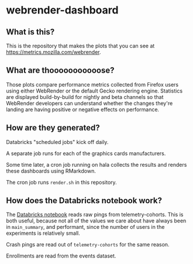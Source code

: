 # webrender-dashboard

## What is this?

This is the repository that makes the plots that you can see at
https://metrics.mozilla.com/webrender.

## What are thooooooooooose?

Those plots compare performance metrics collected from Firefox users
using either WebRender or the default Gecko rendering engine.
Statistics are displayed build-by-build for nightly and beta channels
so that WebRender developers can understand whether the changes they're landing
are having positive or negative effects on performance.

## How are they generated?

Databricks "scheduled jobs" kick off daily.

A separate job runs for each of the graphics cards manufacturers.

Some time later, a cron job running on hala collects the results and renders these dashboards
using RMarkdown.

The cron job runs `render.sh` in this repository.

## How does the Databricks notebook work?

The [Databricks notebook][notebook] reads raw pings from telemetry-cohorts.
This is both useful, because not all of the values we care about have always been in `main_summary`,
and performant, since the number of users in the experiments is relatively small.

Crash pings are read out of `telemetry-cohorts` for the same reason.

Enrollments are read from the events dataset.

[notebook]: https://dbc-caf9527b-e073.cloud.databricks.com/#notebook/55754/command/55813
